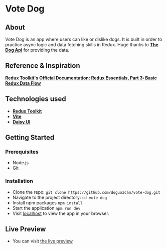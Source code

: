 # Vote Dog

## About

Vote Dog is an app where users can like or dislike dogs.
It is built in order to practice async logic and data fetching skills in Redux.
Huge thanks to **<a href="https://www.thedogapi.com/">The Dog Api</a>** for providing the data.

## Reference & Inspiration
**<a href="https://redux.js.org/tutorials/essentials/part-3-data-flow">Redux Toolkit's Official Documentation: Redux Essentials, Part 3: Basic Redux Data Flow</a>**

## Technologies used

- **<a href="https://www.npmjs.com/package/@reduxjs/toolkit">Redux Toolkit</a>**
- **<a href="https://vitejs.dev/">Vite</a>**
- **<a href="https://daisyui.com/">Daisy UI</a>**

## Getting Started

### Prerequisites

- Node.js
- Git

### Installation

- Clone the repo:
  `git clone https://github.com/doguozcan/vote-dog.git`
- Navigate to the project directory:
  `cd vote-dog`
- Install npm packages
  `npm install`
- Start the application
  `npm run dev`
- Visit <a href="http://localhost:5137">localhost</a> to view the app in your browser.

## Live Preview

- You can visit <a href="https://thriving-brioche-8ca644.netlify.app/">the live preview</a>
